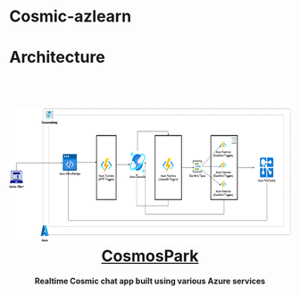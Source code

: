 # Cosmic-azlearn

# Architecture

﻿<div id=top></div>
<h1 align="center"><a href="https://cosmospark.iamdivakarkumar.com/" target="blank"><img height="240" src="./images/cosmospark.png"/><br/>CosmosPark</a></h1>


<p align="center">
  <b> Realtime Cosmic chat app built using various Azure services </b>
</p>
